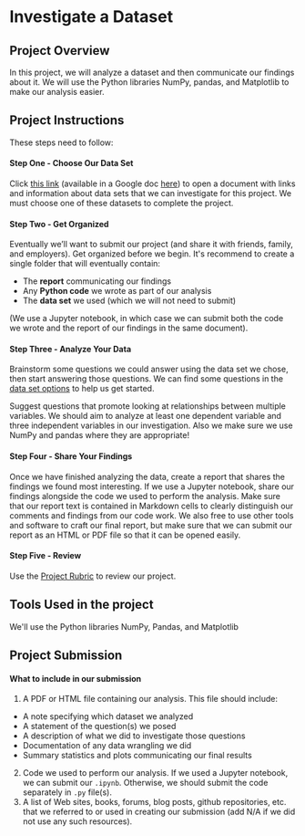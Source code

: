 # Investigate a Dataset
## Project Overview
In this project, we will analyze a dataset and then communicate our findings about it. We will use the Python libraries NumPy, pandas, and Matplotlib to make our analysis easier.

## Project Instructions
These steps need to follow:
#### Step One - Choose Our Data Set
Click [this link](https://s3.amazonaws.com/video.udacity-data.com/topher/2018/July/5b57919a_data-set-options/data-set-options.pdf) (available in a Google doc [here](https://docs.google.com/document/d/e/2PACX-1vTlVmknRRnfy_4eTrjw5hYGaiQim5ctr9naaRd4V9du2B5bxpd8FEH3KtDgp8qVekw7Cj1GLk1IXdZi/pub?embedded=True)) to open a document with links and information about data sets that we can investigate for this project. We must choose one of these datasets to complete the project.

#### Step Two - Get Organized
Eventually we’ll want to submit our project (and share it with friends, family, and employers). Get organized before we begin. It's recommend to create a single folder that will eventually contain:

- The **report** communicating our findings
- Any **Python code** we wrote as part of our analysis
- The **data set** we used (which we will not need to submit)

(We use a Jupyter notebook, in which case we can submit both the code we wrote and the report of our findings in the same document).

#### Step Three - Analyze Your Data
Brainstorm some questions we could answer using the data set we chose, then start answering those questions. We can find some questions in the [data set options](https://s3.amazonaws.com/video.udacity-data.com/topher/2018/July/5b57919a_data-set-options/data-set-options.pdf) to help us get started.

Suggest questions that promote looking at relationships between multiple variables. We should aim to analyze at least one dependent variable and three independent variables in our investigation. Also we make sure we use NumPy and pandas where they are appropriate!

#### Step Four - Share Your Findings
Once we have finished analyzing the data, create a report that shares the findings we found most interesting. If we use a Jupyter notebook, share our findings alongside the code we used to perform the analysis. Make sure that our report text is contained in Markdown cells to clearly distinguish our comments and findings from our code work. We also free to use other tools and software to craft our final report, but make sure that we can submit our report as an HTML or PDF file so that it can be opened easily.

#### Step Five - Review
Use the [Project Rubric](https://review.udacity.com/#!/rubrics/3025/view) to review our project.



## Tools Used in the project
We'll use the Python libraries NumPy, Pandas, and Matplotlib

## Project Submission
#### What to include in our submission
1. A PDF or HTML file containing our analysis. This file should include:
- A note specifying which dataset we analyzed
- A statement of the question(s) we posed
- A description of what we did to investigate those questions
- Documentation of any data wrangling we did
- Summary statistics and plots communicating our final results
2. Code we used to perform our analysis. If we used a Jupyter notebook, we can submit our `.ipynb`. Otherwise, we should submit the code separately in `.py` file(s).
3. A list of Web sites, books, forums, blog posts, github repositories, etc. that we referred to or used in creating our submission (add N/A if we did not use any such resources).
